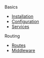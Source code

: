 Basics
  * [Installation](http://localhost:4200/docs/installation)
  * [Configuration](http://localhost:4200/docs/config)
  * [Services](http://localhost:4200/docs/Services)

Routing
   * [Routes](http://localhost:4200/docs/Routing)
   * [Middleware](http://localhost:4200/docs/middleware)
